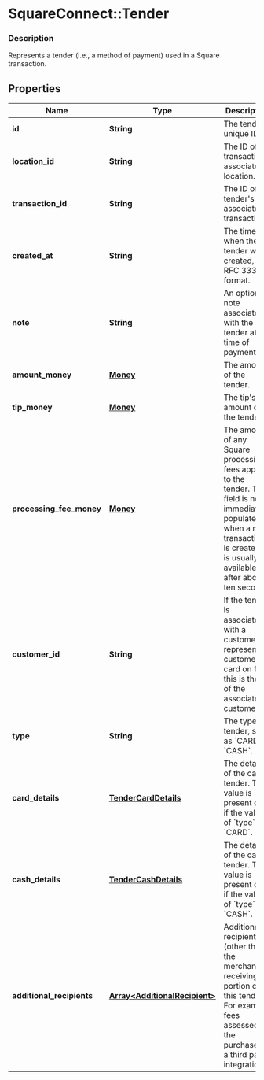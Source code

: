 # SquareConnect::Tender

### Description

Represents a tender (i.e., a method of payment) used in a Square transaction.

## Properties
Name | Type | Description | Notes
------------ | ------------- | ------------- | -------------
**id** | **String** | The tender&#39;s unique ID. | [optional] 
**location_id** | **String** | The ID of the transaction&#39;s associated location. | [optional] 
**transaction_id** | **String** | The ID of the tender&#39;s associated transaction. | [optional] 
**created_at** | **String** | The time when the tender was created, in RFC 3339 format. | [optional] 
**note** | **String** | An optional note associated with the tender at the time of payment. | [optional] 
**amount_money** | [**Money**](Money.md) | The amount of the tender. | [optional] 
**tip_money** | [**Money**](Money.md) | The tip&#39;s amount of the tender. | [optional] 
**processing_fee_money** | [**Money**](Money.md) | The amount of any Square processing fees applied to the tender.  This field is not immediately populated when a new transaction is created. It is usually available after about ten seconds. | [optional] 
**customer_id** | **String** | If the tender is associated with a customer or represents a customer&#39;s card on file, this is the ID of the associated customer. | [optional] 
**type** | **String** | The type of tender, such as &#x60;CARD&#x60; or &#x60;CASH&#x60;. | 
**card_details** | [**TenderCardDetails**](TenderCardDetails.md) | The details of the card tender.  This value is present only if the value of &#x60;type&#x60; is &#x60;CARD&#x60;. | [optional] 
**cash_details** | [**TenderCashDetails**](TenderCashDetails.md) | The details of the cash tender.  This value is present only if the value of &#x60;type&#x60; is &#x60;CASH&#x60;. | [optional] 
**additional_recipients** | [**Array&lt;AdditionalRecipient&gt;**](AdditionalRecipient.md) | Additional recipients (other than the merchant) receiving a portion of this tender. For example, fees assessed on the purchase by a third party integration. | [optional] 


